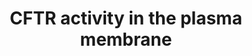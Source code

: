 ---
annotations:
- id: PW:0001350
  parent: regulatory pathway
  type: Pathway Ontology
  value: chloride ion transport pathway
authors:
- Karin
- Khanspers
- MaintBot
- Christine Chichester
description: Mechanisms that regulate the Cl excretion by CFTR channel.
last-edited: 2015-01-07
organisms:
- Rattus norvegicus
redirect_from:
- /index.php/Pathway:WP1488
- /instance/WP1488
- /instance/WP1488_rr78473
revision: r78473
schema-jsonld:
- '@context': https://schema.org/
  '@id': https://wikipathways.github.io/pathways/WP1488.html
  '@type': Dataset
  creator:
    '@type': Organization
    name: WikiPathways
  description: Mechanisms that regulate the Cl excretion by CFTR channel.
  keywords:
  - AMPK
  - CFTR
  - Ezrin
  - NHERF1
  - NHERF2
  - PDZ1
  - PDZ2
  - PKA
  - PKC
  - PLC b1
  - PLC b2
  - PLC b3
  - PLC zeta
  - PP2A
  - RACK1
  - Rho GTPase
  - SNAP23
  - SYN1A
  - b2-AR
  license: CC0
  name: CFTR activity in the plasma membrane
seo: CreativeWork
title: CFTR activity in the plasma membrane
wpid: WP1488
---